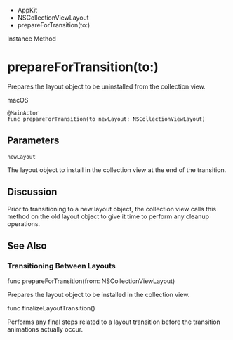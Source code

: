 

- AppKit
- NSCollectionViewLayout
-  prepareForTransition(to:) 

Instance Method

# prepareForTransition(to:)

Prepares the layout object to be uninstalled from the collection view.

macOS

``` source
@MainActor
func prepareForTransition(to newLayout: NSCollectionViewLayout)
```

## Parameters 

`newLayout`  

The layout object to install in the collection view at the end of the transition.

## Discussion

Prior to transitioning to a new layout object, the collection view calls this method on the old layout object to give it time to perform any cleanup operations.

## See Also

### Transitioning Between Layouts

func prepareForTransition(from: NSCollectionViewLayout)

Prepares the layout object to be installed in the collection view.

func finalizeLayoutTransition()

Performs any final steps related to a layout transition before the transition animations actually occur.

